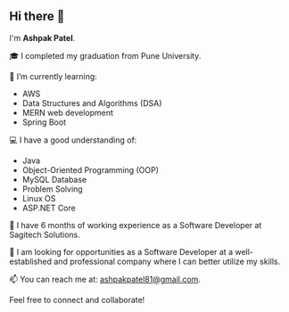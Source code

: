 ## Hi there 👋

I'm **Ashpak Patel**.

🎓 I completed my graduation from Pune University.  

🌱 I’m currently learning:
- AWS
- Data Structures and Algorithms (DSA)
- MERN web development
- Spring Boot

💻 I have a good understanding of:
- Java
- Object-Oriented Programming (OOP)
- MySQL Database
- Problem Solving
- Linux OS
- ASP.NET Core

💼 I have 6 months of working experience as a Software Developer at Sagitech Solutions.


🚀 I am looking for opportunities as a Software Developer at a well-established and professional company where I can better utilize my skills.

📫 You can reach me at: [ashpakpatel81@gmail.com](mailto:ashpakpatel81@gmail.com).

Feel free to connect and collaborate!

